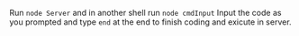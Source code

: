 Run
```node Server```
and in another shell run
```node cmdInput```
Input the code as you prompted and type `end` at the end
to finish coding and exicute in server.